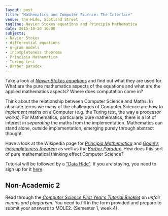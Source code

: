 ```yaml
---
layout: post
title: "Mathematics and Computer Science: The Interface"
venue: The Hide, Scotland Street
tagline: Navier Stokes equations and Principia Mathematica
date: 2015-10-20 16:00
subjects:
- Navier Stokes
- differential equations
- n-gram models
- incompleteness theorems
- Principia Mathematica
- Turing test
- Barber paradox
---
```


Take a look at [*Navier Stokes equations*](http://en.wikipedia.org/wiki/Navier%E2%80%93Stokes_equations)
and find out what they are used for. What are the pure mathematics aspects of the equations and what are the applied mathematics aspects? Where does computation come in?

Think about the relationship between Computer Science and Maths. In absolute terms we many of the challenges of Computer Science are how to *implement* maths on a Computer (e.g. the Turing test, the way a processor works). For Mathematics, particularly pure mathematics, there is a lot of interest in *separating* the maths from the implementation. Mathematics can stand alone, outside implementation, emerging purely through abstract thought.


Have a look at the Wikipedia page for [*Principia Mathematica*](http://en.wikipedia.org/wiki/Principia_Mathematica) and [*Godel's incompleteness theorem*](http://en.wikipedia.org/wiki/G%C3%B6del%27s_incompleteness_theorems) as well as the [*Barber Paradox*](http://en.wikipedia.org/wiki/Barber_paradox). How does this sort of pure mathematical thinking effect Computer Science?

Tutorial will be followed by a ["Data Hide"](http://opendsi.cc/datahide//2015/10/20/RDM-ai.html). If you are staying, you need to sign up for it [here](https://www.eventbrite.co.uk/e/the-data-hide-tickets-19038564860).

Non-Academic 2
--------------

Read through the[ *Computer Science First Year’s Tutorial
Booklet*](http://www.dcs.shef.ac.uk/intranet/teaching/public/tutorials/level1/firstyeartutorials.pdf) on *unfair means and plagiarism*. You need to fill in the form provided and prepare to submit your answers to MOLE2. (Semester 1, week 4).
